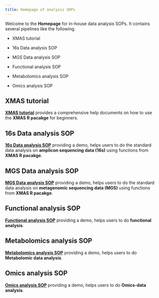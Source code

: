 ```yaml
---
title: Homepage of analysis SOPs
---
```


Welcome to the **Homepage** for in-house data analysis SOPs. It contains several pipelines like the following.

+ XMAS tutorial

+ 16s Data analysis SOP

+ MGS Data analysis SOP

+ Functional analysis SOP

+ Metabolomics analysis SOP

+ Omics analysis SOP


## XMAS tutorial

**[XMAS tutorial](https://xbiomeanalysis.github.io/XMAS_tutorial/)** provides a comprehensive help documents on how to use the **XMAS R pacakge** for beginners.


## 16s Data analysis SOP

**[16s Data analysis SOP](https://xbiomeanalysis.github.io/16s_DataAnalysis_template/)** providing a demo, helps users to do the standard data analysis on **amplicon sequencing data (16s)** using functions from **XMAS R pacakge**.


## MGS Data analysis SOP

**[MGS Data analysis SOP](https://xbiomeanalysis.github.io/MGS_DataAnalysis_template/)** providing a demo, helps users to do the standard data analysis on **metagenomic sequencing data (MGS)** using functions from **XMAS R pacakge**.


## Functional analysis SOP

**[Functional analysis SOP](https://xbiomeanalysis.github.io/Functional_analysis/)** providing a demo, helps users to do **functional analysis**.


## Metabolomics analysis SOP

**[Metabolomics analysis SOP](https://xbiomeanalysis.github.io/Metabolomics_Aanlysis/)** providing a demo, helps users to do **Metabolomic data analysis**.


## Omics analysis SOP

**[Omics analysis SOP](https://xbiomeanalysis.github.io/Omics_analysis/)** providing a demo, helps users to do **Omics-data analysis**.


